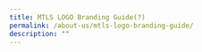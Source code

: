 ```yaml
---
title: MTLS LOGO Branding Guide(?)
permalink: /about-us/mtls-logo-branding-guide/
description: ""
---
```

